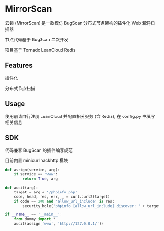 # MirrorScan

云镜 (MirrorScan) 是一款模仿 BugScan 分布式节点架构的插件化 Web 漏洞扫描器

节点代码基于 BugScan 二次开发

项目基于 Tornado LeanCloud Redis

## Features

插件化

分布式节点扫描

## Usage

使用前请自行注册 LeanCloud 并配置相关服务 (含 Redis), 在 config.py 中填写相关信息

## SDK

代码兼容 BugScan 的插件编写规范

目前内置 minicurl hackhttp 模块

```python
def assign(service, arg):
    if service == 'www':
        return True, arg

def audit(arg):
    target = arg + '/phpinfo.php'
    code, head, res, err, _ = curl.curl2(target)
    if code == 200 and 'allow_url_include' in res:
        security_hole('phpinfo [allow_url_include] discover: ' + target)

if __name__ == '__main__':
    from dummy import *
    audit(assign('www', 'http://127.0.0.1/'))
``` 
